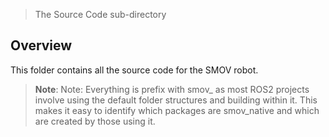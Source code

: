 > The Source Code sub-directory

## Overview

This folder contains all the source code for the SMOV robot.

> **Note**: Note: Everything is prefix with smov_ as most ROS2 projects involve using the default folder structures and building within it. This makes it easy to identify which packages are smov_native and which are created by those using it.
